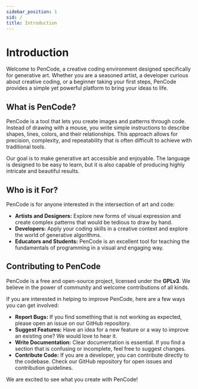 ```yaml
---
sidebar_position: 1
sid: /
title: Introduction
---
```


# Introduction

Welcome to PenCode, a creative coding environment designed specifically for generative art. Whether you are a seasoned artist, a developer curious about creative coding, or a beginner taking your first steps, PenCode provides a simple yet powerful platform to bring your ideas to life.

## What is PenCode?

PenCode is a tool that lets you create images and patterns through code. Instead of drawing with a mouse, you write simple instructions to describe shapes, lines, colors, and their relationships. This approach allows for precision, complexity, and repeatability that is often difficult to achieve with traditional tools.

Our goal is to make generative art accessible and enjoyable. The language is designed to be easy to learn, but it is also capable of producing highly intricate and beautiful results.

## Who is it For?

PenCode is for anyone interested in the intersection of art and code:

-   **Artists and Designers:** Explore new forms of visual expression and create complex patterns that would be tedious to draw by hand.
-   **Developers:** Apply your coding skills in a creative context and explore the world of generative algorithms.
-   **Educators and Students:** PenCode is an excellent tool for teaching the fundamentals of programming in a visual and engaging way.

## Contributing to PenCode

PenCode is a free and open-source project, licensed under the **GPLv3**. We believe in the power of community and welcome contributions of all kinds.

If you are interested in helping to improve PenCode, here are a few ways you can get involved:

-   **Report Bugs:** If you find something that is not working as expected, please open an issue on our GitHub repository.
-   **Suggest Features:** Have an idea for a new feature or a way to improve an existing one? We would love to hear it.
-   **Write Documentation:** Clear documentation is essential. If you find a section that is confusing or incomplete, feel free to suggest changes.
-   **Contribute Code:** If you are a developer, you can contribute directly to the codebase. Check our GitHub repository for open issues and contribution guidelines.

We are excited to see what you create with PenCode!